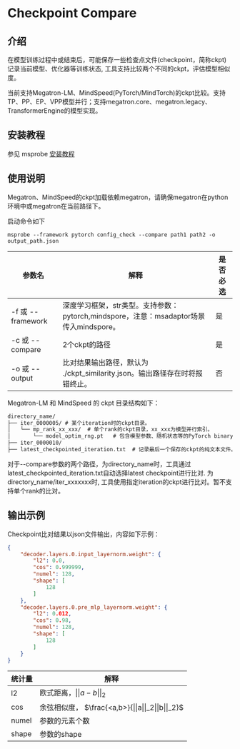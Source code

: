 # Checkpoint Compare

## 介绍
在模型训练过程中或结束后，可能保存一些检查点文件(checkpoint，简称ckpt)记录当前模型、优化器等训练状态, 工具支持比较两个不同的ckpt，评估模型相似度。

当前支持Megatron-LM、MindSpeed(PyTorch/MindTorch)的ckpt比较。支持TP、PP、EP、VPP模型并行；支持megatron.core、megatron.legacy、TransformerEngine的模型实现。


## 安装教程

参见 msprobe [安装教程](./01.installation.md)

## 使用说明
Megatron、MindSpeed的ckpt加载依赖megatron，请确保megatron在python环境中或megatron在当前路径下。


启动命令如下
```shell
msprobe --framework pytorch config_check --compare path1 path2 -o output_path.json
```

| 参数名 | 解释 | 是否必选 |
|--------|-------|--------|
| -f 或 --framework | 深度学习框架，str类型。支持参数：pytorch,mindspore，注意：msadaptor场景传入mindspore。 | 是 |
| -c 或 --compare | 2个ckpt的路径 | 是 |
| -o 或 --output | 比对结果输出路径，默认为 ./ckpt_similarity.json。输出路径存在时将报错终止。 | 否 |

Megatron-LM 和 MindSpeed 的 ckpt 目录结构如下：

```txt
directory_name/
├── iter_0000005/ # 某个iteration时的ckpt目录。
│   └── mp_rank_xx_xxx/  # 单个rank的ckpt目录，xx_xxx为模型并行索引。
│       └── model_optim_rng.pt   # 包含模型参数、随机状态等的PyTorch binary文件。
├── iter_0000010/
├── latest_checkpointed_iteration.txt  # 记录最后一个保存的ckpt的纯文本文件。
```

对于--compare参数的两个路径，为directory_name时，工具通过latest_checkpointed_iteration.txt自动选择latest checkpoint进行比对. 为directory_name/iter_xxxxxxx时, 工具使用指定iteration的ckpt进行比对。暂不支持单个rank的比对。

## 输出示例
Checkpoint比对结果以json文件输出，内容如下示例：
```json
{
    "decoder.layers.0.input_layernorm.weight": {
        "l2": 0.0, 
        "cos": 0.999999,
        "numel": 128,
        "shape": [
            128
        ]
    },
    "decoder.layers.0.pre_mlp_layernorm.weight": {
        "l2": 0.012, 
        "cos": 0.98,
        "numel": 128,
        "shape": [
            128
        ]
    }
}
```

统计量 | 解释 |
|-------|---------|
| l2 | 欧式距离，$\|\|a-b\|\|_2$ |
| cos | 余弦相似度， $\frac{<a,b>}{\|\|a\|\|_2\|\|b\|\|_2}$ |
| numel | 参数的元素个数 |
| shape | 参数的shape |